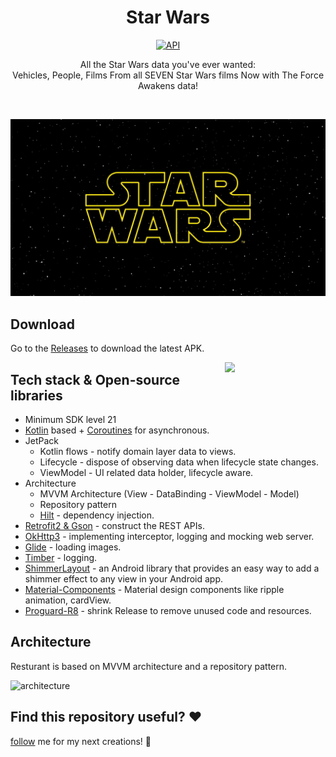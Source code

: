 <h1 align="center">Star Wars</h1>

<p align="center">
  <a href="https://android-arsenal.com/api?level=21"><img alt="API" src="https://img.shields.io/badge/API-21%2B-brightgreen.svg?style=flat"/></a>
</p>

<p align="center">  
All the Star Wars data you've ever wanted:<br>
Vehicles, People, Films
From all SEVEN Star Wars films
Now with The Force Awakens data!
</p>
</br>



<p align="center">
<img src="/api/preview.png"/>
</p>

## Download
Go to the [Releases](https://github.com/zerox321/Resturant/releases) to download the latest APK.

<img src="/api/gif.gif" align="right" width="32%"/>

## Tech stack & Open-source libraries
- Minimum SDK level 21
- [Kotlin](https://kotlinlang.org/) based + [Coroutines](https://github.com/Kotlin/kotlinx.coroutines) for asynchronous.
- JetPack
    - Kotlin flows  - notify domain layer data to views.
    - Lifecycle - dispose of observing data when lifecycle state changes.
    - ViewModel - UI related data holder, lifecycle aware.
- Architecture
    - MVVM Architecture (View - DataBinding - ViewModel - Model)
    - Repository pattern
    - [Hilt](https://developer.android.com/training/dependency-injection/hilt-android) - dependency injection.
- [Retrofit2 & Gson](https://github.com/square/retrofit) - construct the REST APIs.
- [OkHttp3](https://github.com/square/okhttp) - implementing interceptor, logging and mocking web server.
- [Glide](https://github.com/bumptech/glide) - loading images.
- [Timber](https://github.com/JakeWharton/timber) - logging.
- [ShimmerLayout](https://facebook.github.io/shimmer-android/) -  an Android library that provides an easy way to add a shimmer effect to any view in your Android app.
- [Material-Components](https://github.com/material-components/material-components-android) - Material design components like ripple animation, cardView.
- [Proguard-R8](https://developer.android.com/studio/build/shrink-code) - shrink Release to remove unused code and resources.

## Architecture
Resturant is based on MVVM architecture and a repository pattern.

![architecture](https://user-images.githubusercontent.com/24237865/77502018-f7d36000-6e9c-11ea-92b0-1097240c8689.png)


## Find this repository useful? :heart:
[follow](https://github.com/zerox321) me for my next creations! 🤩

